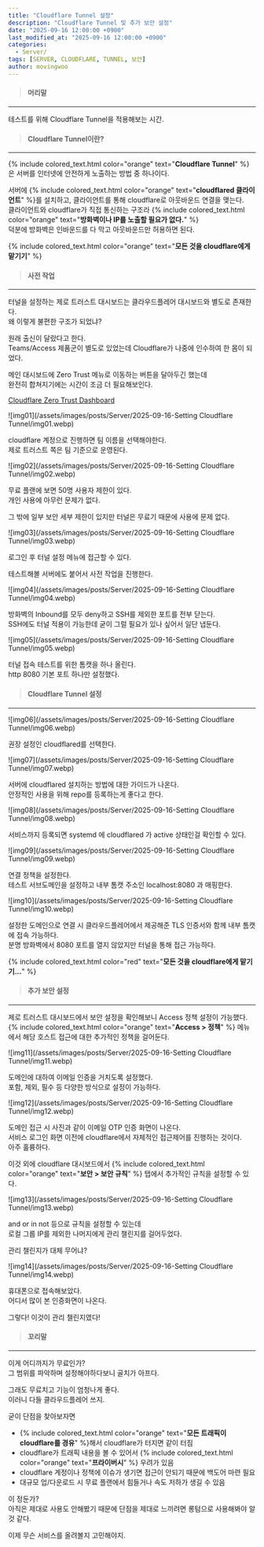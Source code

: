 ```yaml
---
title: "Cloudflare Tunnel 설정"
description: "Cloudflare Tunnel 및 추가 보안 설정"
date: "2025-09-16 12:00:00 +0900"
last_modified_at: "2025-09-16 12:00:00 +0900"
categories: 
  - Server/
tags: [SERVER, CLOUDFLARE, TUNNEL, 보안]
author: movingwoo
---
```

> #### 머리말  
---  
  
테스트를 위해 Cloudflare Tunnel을 적용해보는 시간.  
  
> #### Cloudflare Tunnel이란?  
---  
  
{% include colored_text.html color="orange" text="**Cloudflare Tunnel**" %}은 서버를 인터넷에 안전하게 노출하는 방법 중 하나이다.  
  
서버에 {% include colored_text.html color="orange" text="**cloudflared 클라이언트**" %}를 설치하고, 클라이언트를 통해 cloudflare로 아웃바운드 연결을 맺는다.  
클라이언트와 cloudflare가 직접 통신하는 구조라 {% include colored_text.html color="orange" text="**방화벽이나 IP를 노출할 필요가 없다.**" %}  
덕분에 방화벽은 인바운드를 다 막고 아웃바운드만 허용하면 된다.  
  
{% include colored_text.html color="orange" text="**모든 것을 cloudflare에게 맡기기**" %}  
  
> #### 사전 작업  
---  
  
터널을 설정하는 제로 트러스트 대시보드는 클라우드플레어 대시보드와 별도로 존재한다.  
왜 이렇게 불편한 구조가 되었냐?  
  
원래 출신이 달랐다고 한다.  
Teams/Access 제품군이 별도로 있었는데 Cloudflare가 나중에 인수하여 한 몸이 되었다.  
  
메인 대시보드에 Zero Trust 메뉴로 이동하는 버튼을 달아두긴 했는데  
완전히 합쳐지기에는 시간이 조금 더 필요해보인다.  
  
[Cloudflare Zero Trust Dashboard](https://one.dash.cloudflare.com/)  
  
![img01](/assets/images/posts/Server/2025-09-16-Setting Cloudflare Tunnel/img01.webp)  
  
cloudflare 계정으로 진행하면 팀 이름을 선택해야한다.  
제로 트러스트 쪽은 팀 기준으로 운영된다.  
  
![img02](/assets/images/posts/Server/2025-09-16-Setting Cloudflare Tunnel/img02.webp)  

무료 플랜에 보면 50명 사용자 제한이 있다.  
개인 사용에 아무런 문제가 없다.  
  
그 밖에 일부 보안 세부 제한이 있지만 터널은 무료기 때문에 사용에 문제 없다.  
  
![img03](/assets/images/posts/Server/2025-09-16-Setting Cloudflare Tunnel/img03.webp)  
  
로그인 후 터널 설정 메뉴에 접근할 수 있다.  
  
테스트해볼 서버에도 붙어서 사전 작업을 진행한다.  
  
![img04](/assets/images/posts/Server/2025-09-16-Setting Cloudflare Tunnel/img04.webp)  
  
방화벽의 Inbound를 모두 deny하고 SSH를 제외한 포트를 전부 닫는다.  
SSH에도 터널 적용이 가능한데 굳이 그럴 필요가 있나 싶어서 일단 냅둔다.  
  
![img05](/assets/images/posts/Server/2025-09-16-Setting Cloudflare Tunnel/img05.webp)  
  
터널 접속 테스트를 위한 톰캣을 하나 올린다.  
http 8080 기본 포트 하나만 설정했다.  
  
> #### Cloudflare Tunnel 설정  
---  
  
![img06](/assets/images/posts/Server/2025-09-16-Setting Cloudflare Tunnel/img06.webp)  
  
권장 설정인 cloudflared를 선택한다.  
  
![img07](/assets/images/posts/Server/2025-09-16-Setting Cloudflare Tunnel/img07.webp)  
  
서버에 cloudflared 설치하는 방법에 대한 가이드가 나온다.  
안정적인 사용을 위해 repo를 등록하는게 좋다고 한다.  
  
![img08](/assets/images/posts/Server/2025-09-16-Setting Cloudflare Tunnel/img08.webp)  
  
서비스까지 등록되면 systemd 에 cloudflared 가 active 상태인걸 확인할 수 있다.  
  
![img09](/assets/images/posts/Server/2025-09-16-Setting Cloudflare Tunnel/img09.webp)  
  
연결 정책을 설정한다.  
테스트 서브도메인을 설정하고 내부 톰캣 주소인 localhost:8080 과 매핑한다.  
  
![img10](/assets/images/posts/Server/2025-09-16-Setting Cloudflare Tunnel/img10.webp)  
  
설정한 도메인으로 연결 시 클라우드플레어에서 제공해준 TLS 인증서와 함께 내부 톰캣에 접속 가능하다.  
분명 방화벽에서 8080 포트를 열지 않았지만 터널을 통해 접근 가능하다.  
  
{% include colored_text.html color="red" text="**모든 것을 cloudflare에게 맡기기...**" %}  
  
> #### 추가 보안 설정  
---  
  
제로 트러스트 대시보드에서 보안 설정을 확인해보니 Access 정책 설정이 가능했다.  
{% include colored_text.html color="orange" text="**Access > 정책**" %} 메뉴에서 해당 호스트 접근에 대한 추가적인 정책을 걸어둔다.  
  
![img11](/assets/images/posts/Server/2025-09-16-Setting Cloudflare Tunnel/img11.webp)  
  
도메인에 대하여 이메일 인증을 거치도록 설정했다.  
포함, 제외, 필수 등 다양한 방식으로 설정이 가능하다.  
  
![img12](/assets/images/posts/Server/2025-09-16-Setting Cloudflare Tunnel/img12.webp)  
  
도메인 접근 시 사진과 같이 이메일 OTP 인증 화면이 나온다.  
서비스 로그인 화면 이전에 cloudflare에서 자체적인 접근제어를 진행하는 것이다.  
아주 훌륭하다.  
  
이것 외에 cloudflare 대시보드에서 {% include colored_text.html color="orange" text="**보안 > 보안 규칙**" %} 탭에서 추가적인 규칙을 설정할 수 있다.  
  
![img13](/assets/images/posts/Server/2025-09-16-Setting Cloudflare Tunnel/img13.webp)  
  
and or in not 등으로 규칙을 설정할 수 있는데  
로컬 그룹 IP를 제외한 나머지에게 관리 챌린지를 걸어두었다.  
  
관리 챌린지가 대체 무어냐?  
  
![img14](/assets/images/posts/Server/2025-09-16-Setting Cloudflare Tunnel/img14.webp)  
  
휴대폰으로 접속해보았다.  
어디서 많이 본 인증화면이 나온다.  
  
그렇다! 이것이 관리 챌린지였다!  
  
> #### 꼬리말  
---  
  
이게 어디까지가 무료인가?  
그 범위를 파악하며 설정해야하다보니 골치가 아프다.  
  
그래도 무료치고 기능이 엄청나게 좋다.  
이러니 다들 클라우드플레어 쓰지.  
  
굳이 단점을 찾아보자면  
- {% include colored_text.html color="orange" text="**모든 트래픽이 cloudflare를 경유**" %}해서 cloudflare가 터지면 같이 터짐
- cloudflare가 트래픽 내용을 볼 수 있어서 {% include colored_text.html color="orange" text="**프라이버시**" %} 우려가 있음
- cloudflare 계정이나 정책에 이슈가 생기면 접근이 안되기 때문에 백도어 마련 필요
- 대규모 업/다운로드 시 무료 플랜에서 힘들거나 속도 저하가 생길 수 있음
  
이 정둔가?  
아직은 제대로 사용도 안해봤기 때문에 단점을 제대로 느끼려면 롱텀으로 사용해봐야 알 것 같다.  
  
이제 무슨 서비스를 올려볼지 고민해야지.  